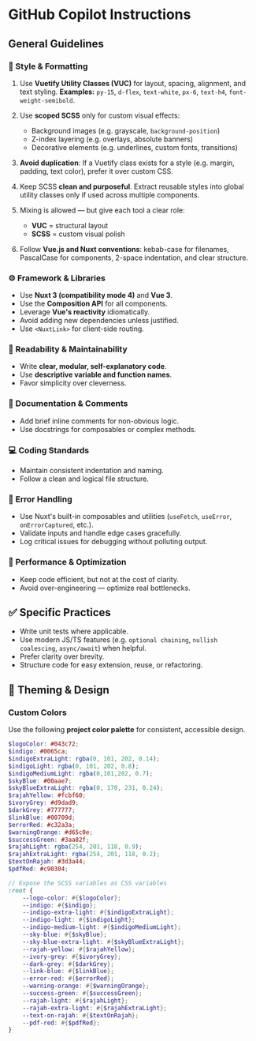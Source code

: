 # GitHub Copilot Instructions

## General Guidelines

### 🧩 Style & Formatting

1. Use **Vuetify Utility Classes (VUC)** for layout, spacing, alignment, and text styling.
   **Examples:** `py-15`, `d-flex`, `text-white`, `px-6`, `text-h4`, `font-weight-semibold`.

2. Use **scoped SCSS** only for custom visual effects:
   - Background images (e.g. grayscale, `background-position`)
   - Z-index layering (e.g. overlays, absolute banners)
   - Decorative elements (e.g. underlines, custom fonts, transitions)

3. **Avoid duplication**: If a Vuetify class exists for a style (e.g. margin, padding, text color), prefer it over custom CSS.

4. Keep SCSS **clean and purposeful**. Extract reusable styles into global utility classes only if used across multiple components.

5. Mixing is allowed — but give each tool a clear role:
   - **VUC** = structural layout
   - **SCSS** = custom visual polish

6. Follow **Vue.js and Nuxt conventions**: kebab-case for filenames, PascalCase for components, 2-space indentation, and clear structure.

### ⚙️ Framework & Libraries

- Use **Nuxt 3 (compatibility mode 4)** and **Vue 3**.
- Use the **Composition API** for all components.
- Leverage **Vue's reactivity** idiomatically.
- Avoid adding new dependencies unless justified.
- Use `<NuxtLink>` for client-side routing.

### 🧼 Readability & Maintainability

- Write **clear, modular, self-explanatory code**.
- Use **descriptive variable and function names**.
- Favor simplicity over cleverness.

### 📝 Documentation & Comments

- Add brief inline comments for non-obvious logic.
- Use docstrings for composables or complex methods.

### 💻 Coding Standards

- Maintain consistent indentation and naming.
- Follow a clean and logical file structure.

### 🚨 Error Handling

- Use Nuxt's built-in composables and utilities (`useFetch`, `useError`, `onErrorCaptured`, etc.).
- Validate inputs and handle edge cases gracefully.
- Log critical issues for debugging without polluting output.

### 🚀 Performance & Optimization

- Keep code efficient, but not at the cost of clarity.
- Avoid over-engineering — optimize real bottlenecks.

## ✅ Specific Practices

- Write unit tests where applicable.
- Use modern JS/TS features (e.g. `optional chaining`, `nullish coalescing`, `async/await`) when helpful.
- Prefer clarity over brevity.
- Structure code for easy extension, reuse, or refactoring.

## 🎨 Theming & Design

### Custom Colors

Use the following **project color palette** for consistent, accessible design.

```scss
$logoColor: #043c72;
$indigo: #0065ca;
$indigoExtraLight: rgba(0, 101, 202, 0.14);
$indigoLight: rgba(0, 101, 202, 0.8);
$indigoMediumLight: rgba(0,101,202, 0.7);
$skyBlue: #00aae7;
$skyBlueExtraLight: rgba(0, 170, 231, 0.24);
$rajahYellow: #fcbf60;
$ivoryGrey: #d9dad9;
$darkGrey: #777777;
$linkBlue: #00709d;
$errorRed: #c32a3a;
$warningOrange: #d65c0e;
$successGreen: #3aa82f;
$rajahLight: rgba(254, 201, 118, 0.9);
$rajahExtraLight: rgba(254, 201, 118, 0.2);
$textOnRajah: #3d3a44;
$pdfRed: #c90304;

// Expose the SCSS variables as CSS variables
:root {
    --logo-color: #{$logoColor};
    --indigo: #{$indigo};
    --indigo-extra-light: #{$indigoExtraLight};
    --indigo-light: #{$indigoLight};
    --indigo-medium-light: #{$indigoMediumLight};
    --sky-blue: #{$skyBlue};
    --sky-blue-extra-light: #{$skyBlueExtraLight};
    --rajah-yellow: #{$rajahYellow};
    --ivory-grey: #{$ivoryGrey};
    --dark-grey: #{$darkGrey};
    --link-blue: #{$linkBlue};
    --error-red: #{$errorRed};
    --warning-orange: #{$warningOrange};
    --success-green: #{$successGreen};
    --rajah-light: #{$rajahLight};
    --rajah-extra-light: #{$rajahExtraLight};
    --text-on-rajah: #{$textOnRajah};
    --pdf-red: #{$pdfRed};
}
```
